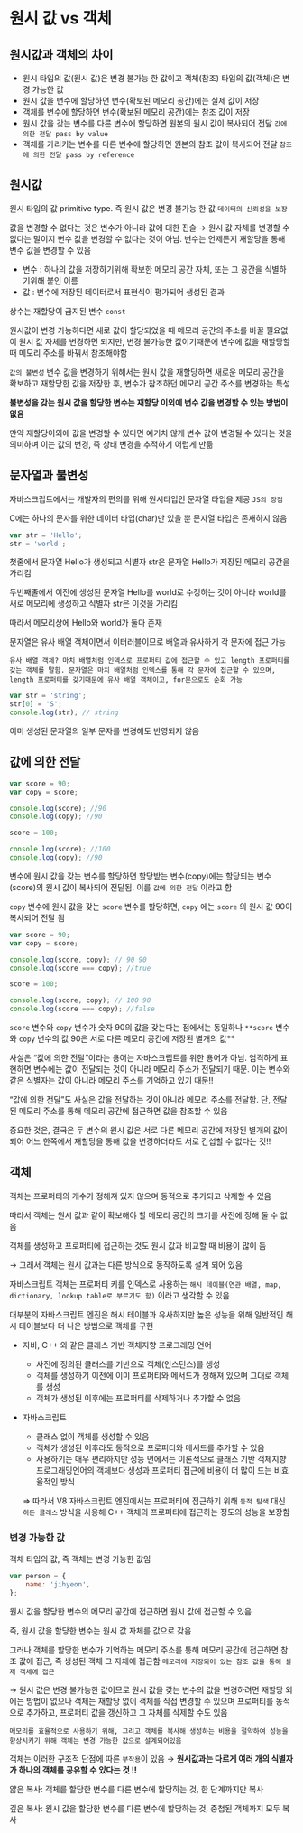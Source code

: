 # 원시 값 vs 객체

## 원시값과 객체의 차이

- 원시 타입의 값(원시 값)은 변경 불가능 한 값이고 객체(참조) 타입의 값(객체)은 변경 가능한 값
- 원시 값을 변수에 할당하면 변수(확보된 메모리 공간)에는 실제 값이 저장
- 객체를 변수에 할당하면 변수(확보된 메모리 공간)에는 참조 값이 저장
- 원시 값을 갖는 변수를 다른 변수에 할당하면 원본의 원시 값이 복사되어 전달 `값에 의한 전달 pass by value`
- 객체를 가리키는 변수를 다른 변수에 할당하면 원본의 참조 값이 복사되어 전달 `참조에 의한 전달 pass by reference`

## 원시값

원시 타입의 값 primitive type. 즉 원시 값은 변경 불가능 한 값 `데이터의 신뢰성을 보장`

값을 변경할 수 없다는 것은 변수가 아니라 값에 대한 진술 → 원시 값 자체를 변경할 수 없다는 말이지 변수 값을 변경할 수 없다는 것이 아님. 변수는 언제든지 재할당을 통해 변수 값을 변경할 수 있음

- 변수 :  하나의 값을 저장하기위해 확보한 메모리 공간 자체, 또는 그 공간을 식별하기위해 붙인 이름
- 값 : 변수에 저장된 데이터로서 표현식이 평가되어 생성된 결과

상수는 재할당이 금지된 변수 `const`

원시값이 변경 가능하다면 새로 값이 할당되었을 때 메모리 공간의 주소를 바꿀 필요없이 원시 값 자체를 변경하면 되지만, 변경 불가능한 값이기때문에 변수에 값을 재할당할 때 메모리 주소를 바꿔서 참조해야함

`값의 불변성` 변수 값을 변경하기 위해서는 원시 값을 재할당하면 새로운 메모리 공간을 확보하고 재할당한 값을 저장한 후, 변수가 참조하던 메모리 공간 주소를 변경하는 특성

**불변성을 갖는 원시 값을 할당한 변수는 재할당 이외에 변수 값을 변경할 수 있는 방법이 없음**

만약 재할당이외에 값을 변경할 수 있다면 예기치 않게 변수 값이 변경될 수 있다는 것을 의미하며 이는 값의 변경, 즉 상태 변경을 추적하기 어렵게 만듦

## 문자열과 불변성

자바스크립트에서는 개발자의 편의를 위해 원시타입인 문자열 타입을 제공 `JS의 장점`

C에는 하나의 문자를 위한 데이터 타입(char)만 있을 뿐 문자열 타입은 존재하지 않음

```jsx
var str = 'Hello';
str = 'world';
```

첫줄에서 문자열 Hello가 생성되고 식별자 str은 문자열 Hello가 저장된 메모리 공간을 가리킴

두번째줄에서 이전에 생성된 문자열 Hello를 world로 수정하는 것이 아니라 world를 새로 메모리에 생성하고 식별자 str은 이것을 가리킴

따라서 메모리상에 Hello와 world가 둘다 존재

문자열은 유사 배열 객체이면서 이터러블이므로 배열과 유사하게 각 문자에 접근 가능

`유사 배열 객체? 마치 배열처럼 인덱스로 프로퍼티 값에 접근할 수 있고 length 프로퍼티를 갖는 객체를 말함. 문자열은 마치 배열처럼 인덱스를 통해 각 문자에 접근할 수 있으며, length 프로퍼티를 갖기때문에 유사 배열 객체이고, for문으로도 순회 가능`

```jsx
var str = 'string';
str[0] = 'S';
console.log(str); // string
```

이미 생성된 문자열의 일부 문자를 변경해도 반영되지 않음

## 값에 의한 전달

```jsx
var score = 90;
var copy = score;

console.log(score); //90
console.log(copy); //90

score = 100;

console.log(score); //100
console.log(copy); //90
```

변수에 원시 값을 갖는 변수를 할당하면 할당받는 변수(copy)에는 할당되는 변수(score)의 원시 값이 복사되어 전달됨. 이를 `값에 의한 전달` 이라고 함

`copy` 변수에 원시 값을 갖는 `score` 변수를 할당하면, `copy` 에는 `score` 의 원시 값 90이 복사되어 전달 됨

```jsx
var score = 90;
var copy = score;

console.log(score, copy); // 90 90
console.log(score === copy); //true

score = 100;

console.log(score, copy); // 100 90
console.log(score === copy); //false
```

`score` 변수와 `copy` 변수가 숫자 90의 값을 갖는다는 점에서는 동일하나 `**score` 변수와 `copy` 변수의 값 90은 서로 다른 메모리 공간에 저장된 별개의 값**

사실은 “값에 의한 전달”이라는 용어는 자바스크립트를 위한 용어가 아님. 엄격하게 표현하면 변수에는 값이 전달되는 것이 아니라 메모리 주소가 전달되기 때문. 이는 변수와 같은 식별자는 값이 아니라 메모리 주소를 기억하고 있기 때문!!

“값에 의한 전달”도 사실은 값을 전달하는 것이 아니라 메모리 주소를 전달함. 단, 전달된 메모리 주소를 통해 메모리 공간에 접근하면 값을 참조할 수 있음

중요한 것은, 결국은 두 변수의 원시 값은 서로 다른 메모리 공간에 저장된 별개의 값이 되어 어느 한쪽에서 재할당을 통해 값을 변경하더라도 서로 간섭할 수 없다는 것!!

## 객체

객체는 프로퍼티의 개수가 정해져 있지 않으며 동적으로 추가되고 삭제할 수 있음

따라서 객체는 원시 값과 같이 확보해야 할 메모리 공간의 크기를 사전에 정해 둘 수 없음

객체를 생성하고 프로퍼티에 접근하는 것도 원시 값과 비교할 때 비용이 많이 듬 

→ 그래서 객체는 원시 값과는 다른 방식으로 동작하도록 설계 되어 있음

자바스크립트 객체는 프로퍼티 키를 인덱스로 사용하는 `해시 테이블(연관 배열, map, dictionary, lookup table로 부르기도 함)` 이라고 생각할 수 있음

대부분의 자바스크립트 엔진은 해시 테이블과 유사하지만 높은 성능을 위해 일반적인 해시 테이블보다 더 나은 방법으로 객체를 구현

- 자바, C++ 와 같은 클래스 기반 객체지향 프로그래밍 언어
    - 사전에 정의된 클래스를 기반으로 객체(인스턴스)를 생성
    - 객체를 생성하기 이전에 이미 프로퍼티와 메서드가 정해져 있으며 그대로 객체를 생성
    - 객체가 생성된 이후에는 프로퍼티를 삭제하거나 추가할 수 없음
- 자바스크립트
    - 클래스 없이 객체를 생성할 수 있음
    - 객체가 생성된 이후라도 동적으로 프로퍼티와 메서드를 추가할 수 있음
    - 사용하기는 매우 편리하지만 성능 면에서는 이론적으로 클래스 기반 객체지향 프로그래밍언어의 객체보다 생성과 프로퍼티 접근에 비용이 더 많이 드는 비효율적인 방식
    
    ⇒ 따라서 V8 자바스크립트 엔진에서는 프로퍼티에 접근하기 위해 `동적 탐색` 대신 `히든 클래스` 방식을 사용해 C++ 객체의 프로퍼티에 접근하는 정도의 성능을 보장함


### 변경 가능한 값

객체 타입의 값, 즉 객체는 변경 가능한 값임

```jsx
var person = {
	name: 'jihyeon',
};
```

원시 값을 할당한 변수의 메모리 공간에 접근하면 원시 값에 접근할 수 있음

즉, 원시 값을 할당한 변수는 원시 값 자체를 값으로 갖음

그러나 객체를 할당한 변수가 기억하는 메모리 주소를 통해 메모리 공간에 접근하면 참조 값에 접근, 즉 생성된 객체 그 자체에 접근함 `메모리에 저장되어 있는 참조 값을 통해 실제 객체에 접근`

→ 원시 값은 변경 불가능한 값이므로 원시 값을 갖는 변수의 값을 변경하려면 재할당 외에는 방법이 없으나 객체는 재할당 없이 객체를 직접 변경할 수 있으며 프로퍼티를 동적으로 추가하고, 프로퍼티 값을 갱신하고 그 자체를 삭제할 수도 있음

`메모리를 효율적으로 사용하기 위해, 그리고 객체를 복사해 생성하는 비용을 절약하여 성능을 향상시키기 위해 객체는 변경 가능한 값으로 설계되어있음` 

객체는 이러한 구조적 단점에 따른 `부작용`이 있음 → **원시값과는 다르게 여러 개의 식별자가 하나의 객체를 공유할 수 있다는 것 !!**

얇은 복사: 객체를 할당한 변수를 다른 변수에 할당하는 것, 한 단계까지만 복사

깊은 복사: 원시 값을 할당한 변수를 다른 변수에 할당하는 것, 중첩된 객체까지 모두 복사
